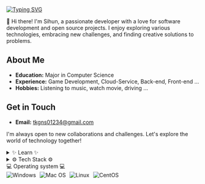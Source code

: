<a href="https://git.io/typing-svg"><img src="https://readme-typing-svg.demolab.com?font=Fira+Code&pause=1000&color=3BA9F7&random=false&width=435&lines=Welcome+to+Sihun's+Github" alt="Typing SVG" /></a>

👋 Hi there! I'm Sihun, a passionate developer with a love for software development and open source projects. 
    I enjoy exploring various technologies, embracing new challenges, and finding creative solutions to problems.

## About Me
- **Education:** Major in Computer Science
- **Experience:** Game Development, Cloud-Service, Back-end, Front-end ...
- **Hobbies:** Listening to music, watch movie, driving ...

## Get in Touch
- **Email:** tkgns01234@gmail.com

I'm always open to new collaborations and challenges. Let's explore the world of technology together!

<details>
<!--내가 지금 배우는... -->
<summary>
  ✨ Learn ✨ 
</summary>
<br>
<img src="https://img.shields.io/badge/AWS-%23FF9900.svg?style=for-the-badge&logo=amazon-aws&logoColor=white"> <!--AWS-->
<img src="https://img.shields.io/badge/c++-%2300599C.svg?style=for-the-badge&logo=c%2B%2B&logoColor=white"> <!--C++-->
</details>

<details>
<!-- 기술 스택 ... -->
<summary>
  ⚙️ Tech Stack ⚙️ 
</summary>
<br>
<img src="https://img.shields.io/badge/mysql-4479A1.svg?style=for-the-badge&logo=mysql&logoColor=white"> <!--MySql-->
<img src="https://img.shields.io/badge/html5-%23E34F26.svg?style=for-the-badge&logo=html5&logoColor=white"> <!--HTML5-->
<img src="https://img.shields.io/badge/java-%23ED8B00.svg?style=for-the-badge&logo=openjdk&logoColor=white"> <!--JAVA-->
<img src="https://img.shields.io/badge/javascript-%23323330.svg?style=for-the-badge&logo=javascript&logoColor=%23F7DF1E"> <!--JS-->
<img src="https://img.shields.io/badge/python-3670A0?style=for-the-badge&logo=python&logoColor=ffdd54"> <!--Python-->
</details>


<!-- 경험 OS -->
<summary>💻 Operating system 💻</summary>
<div style="display: flex; gap: 10px; flex-wrap: wrap;">
  <img src="https://img.shields.io/badge/Windows-0078D6?style=for-the-badge&logo=windows&logoColor=white" alt="Windows">
  <img src="https://img.shields.io/badge/mac%20os-000000?style=for-the-badge&logo=apple&logoColor=white" alt="Mac OS">
  <img src="https://img.shields.io/badge/Linux-FCC624?style=for-the-badge&logo=linux&logoColor=black" alt="Linux">
  <img src="https://img.shields.io/badge/Cent%20OS-262577?style=for-the-badge&logo=CentOS&logoColor=white" alt="CentOS">
</div>
